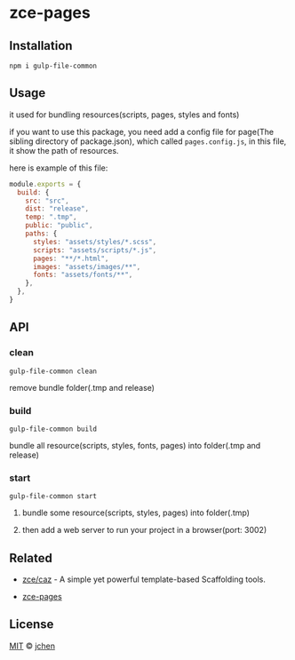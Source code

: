 # zce-pages

## Installation

```shell
npm i gulp-file-common
```

## Usage

it used for bundling resources(scripts, pages, styles and fonts)

if you want to use this package, you need add a config file for page(The sibling directory of package.json),  which called `pages.config.js`,
in this file, it show the path of resources.

here is example of this file:

``` js
module.exports = {
  build: {
    src: "src",
    dist: "release",
    temp: ".tmp",
    public: "public",
    paths: {
      styles: "assets/styles/*.scss",
      scripts: "assets/scripts/*.js",
      pages: "**/*.html",
      images: "assets/images/**",
      fonts: "assets/fonts/**",
    },
  },
}
```

## API

### clean

```shell
gulp-file-common clean
```

remove bundle folder(.tmp and release)

### build

```shell
gulp-file-common build
```

bundle all resource(scripts, styles, fonts, pages) into folder(.tmp and release)

### start

```shell
gulp-file-common start
```

1. bundle some resource(scripts, styles, pages) into folder(.tmp)

2. then add a web server to run your project in a browser(port: 3002)

## Related

- [zce/caz](https://github.com/zce/caz) - A simple yet powerful template-based Scaffolding tools.

- [zce-pages](https://github.com/pk-cat/zce-pages)

## License

[MIT](LICENSE) &copy; [jchen](https://github.com/pk-cat/zce-pages.git)
